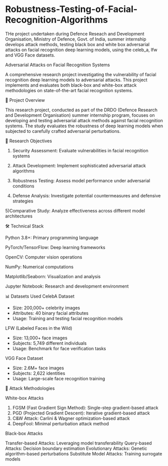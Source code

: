 # Robustness-Testing-of-Facial-Recognition-Algorithms
THe project undertaken during Defence Reseach and Development Organisation, Ministry of Defence, Govt. of India, summer internship develops attack methods, testing black box and white box adversarial attacks on facial recognition deep learning models, using the celeb_a, lfw and VGG Face datasets.

Adversarial Attacks on Facial Recognition Systems

A comprehensive research project investigating the vulnerability of facial recognition deep learning models to adversarial attacks. This project implements and evaluates both black-box and white-box attack methodologies on state-of-the-art facial recognition systems.

🎯 Project Overview

This research project, conducted as part of the DRDO (Defence Research and Development Organisation) summer internship program, focuses on developing and testing adversarial attack methods against facial recognition systems. The study evaluates the robustness of deep learning models when subjected to carefully crafted adversarial perturbations.

🔬 Research Objectives

1) Security Assessment: Evaluate vulnerabilities in facial recognition systems

2) Attack Development: Implement sophisticated adversarial attack algorithms

3) Robustness Testing: Assess model performance under adversarial conditions

4) Defense Analysis: Investigate potential countermeasures and defensive strategies

5)Comparative Study: Analyze effectiveness across different model architectures

🛠️ Technical Stack

Python 3.8+: Primary programming language

PyTorch/TensorFlow: Deep learning frameworks

OpenCV: Computer vision operations

NumPy: Numerical computations

Matplotlib/Seaborn: Visualization and analysis

Jupyter Notebook: Research and development environment

📊 Datasets Used
CelebA Dataset
- Size: 200,000+ celebrity images
- Attributes: 40 binary facial attributes
- Usage: Training and testing facial recognition models

LFW (Labeled Faces in the Wild)

- Size: 13,000+ face images
- Subjects: 5,749 different individuals
- Usage: Benchmark for face verification tasks

VGG Face Dataset

- Size: 2.6M+ face images
- Subjects: 2,622 identities
- Usage: Large-scale face recognition training

🎯 Attack Methodologies

White-box Attacks

1. FGSM (Fast Gradient Sign Method): Single-step gradient-based attack
2. PGD (Projected Gradient Descent): Iterative gradient-based attack
3. C&W Attack: Carlini & Wagner optimization-based attack
4. DeepFool: Minimal perturbation attack method

Black-box Attacks

Transfer-based Attacks: Leveraging model transferability
Query-based Attacks: Decision boundary estimation
Evolutionary Attacks: Genetic algorithm-based perturbations
Substitute Model Attacks: Training surrogate models
